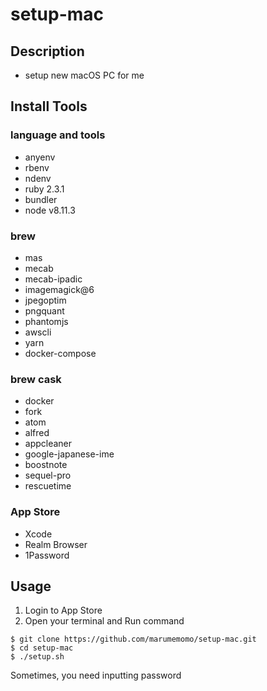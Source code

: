 # setup-mac

## Description
* setup new macOS PC for me

## Install Tools

### language and tools
* anyenv
* rbenv
* ndenv
* ruby 2.3.1
* bundler
* node v8.11.3

### brew
* mas
* mecab
* mecab-ipadic
* imagemagick@6
* jpegoptim
* pngquant
* phantomjs
* awscli
* yarn
* docker-compose

### brew cask
* docker
* fork
* atom
* alfred
* appcleaner
* google-japanese-ime
* boostnote
* sequel-pro
* rescuetime

### App Store
* Xcode
* Realm Browser
* 1Password

## Usage

1. Login to App Store
2. Open your terminal and Run command

```
$ git clone https://github.com/marumemomo/setup-mac.git
$ cd setup-mac
$ ./setup.sh
```

Sometimes, you need inputting password
